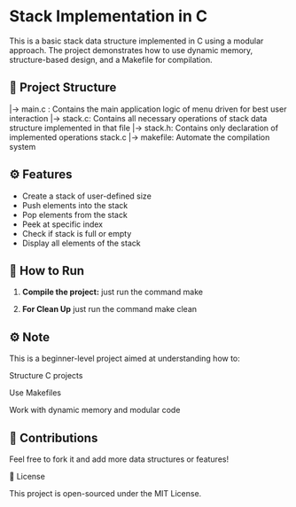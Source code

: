 # Stack Implementation in C

This is a basic stack data structure implemented in C using a modular approach. The project demonstrates how to use dynamic memory, structure-based design, and a Makefile for compilation.

## 📁 Project Structure

|-> main.c : Contains the main application logic of menu driven for best user interaction
|-> stack.c: Contains all necessary operations of stack data structure implemented in that file
|-> stack.h: Contains only declaration of implemented operations stack.c 
|-> makefile: Automate the compilation system 

## ⚙️ Features

- Create a stack of user-defined size
- Push elements into the stack
- Pop elements from the stack
- Peek at specific index
- Check if stack is full or empty
- Display all elements of the stack

## 🧪 How to Run

1. **Compile the project:** 
   just run the command
   make

2. **For Clean Up**
    just run the command
    make clean

## ⚙️ Note
This is a beginner-level project aimed at understanding how to:

Structure C projects

Use Makefiles

Work with dynamic memory and modular code


## 🤝 Contributions

Feel free to fork it and add more data structures or features!

📄 License

This project is open-sourced under the MIT License.

